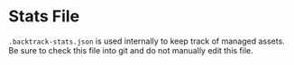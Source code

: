 # Stats File

`.backtrack-stats.json` is used internally to keep track of managed assets. Be sure to check this file into git and do not manually edit this file.
